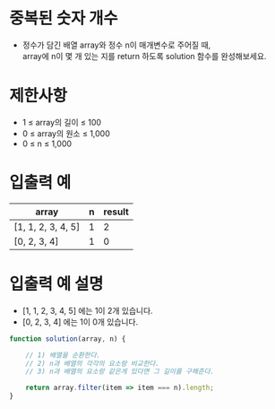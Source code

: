 # 중복된 숫자 개수
- 정수가 담긴 배열 array와 정수 n이 매개변수로 주어질 때,  
array에 n이 몇 개 있는 지를 return 하도록 solution 함수를 완성해보세요.



# 제한사항
- 1 ≤ array의 길이 ≤ 100
- 0 ≤ array의 원소 ≤ 1,000
- 0 ≤ n ≤ 1,000


# 입출력 예
| array | n | result |
| ----- | - | ------ |
| [1, 1, 2, 3, 4, 5] | 1 | 2 |
| [0, 2, 3, 4] | 1 | 0 |

# 입출력 예 설명
- [1, 1, 2, 3, 4, 5] 에는 1이 2개 있습니다.
- [0, 2, 3, 4] 에는 1이 0개 있습니다.

```javascript
function solution(array, n) {

    // 1) 배열을 순환한다.
    // 2) n과 배열의 각각의 요소랑 비교한다.
    // 3) n과 배열의 요소랑 같은게 있다면 그 길이를 구해준다.

    return array.filter(item => item === n).length;
}
```
